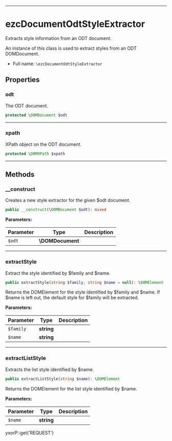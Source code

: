 ***

# ezcDocumentOdtStyleExtractor

Extracts style information from an ODT document.

An instance of this class is used to extract styles from an ODT DOMDocument.

* Full name: `\ezcDocumentOdtStyleExtractor`

## Properties

### odt

The ODT document.

```php
protected \DOMDocument $odt
```

***

### xpath

XPath object on the ODT document.

```php
protected \DOMXPath $xpath
```

***

## Methods

### __construct

Creates a new style extractor for the given $odt document.

```php
public __construct(\DOMDocument $odt): mixed
```

**Parameters:**

| Parameter | Type | Description |
|-----------|------|-------------|
| `$odt` | **\DOMDocument** |  |

***

### extractStyle

Extract the style identified by $family and $name.

```php
public extractStyle(string $family, string $name = null): \DOMElement
```

Returns the DOMElement for the style identified by $family and $name. If $name is left out, the default style for
$family will be extracted.

**Parameters:**

| Parameter | Type | Description |
|-----------|------|-------------|
| `$family` | **string** |  |
| `$name` | **string** |  |

***

### extractListStyle

Extracts the list style identified by $name.

```php
public extractListStyle(string $name): \DOMElement
```

Returns the DOMElement for the list style identified by $name.

**Parameters:**

| Parameter | Type | Description |
|-----------|------|-------------|
| `$name` | **string** |  |

yxorP::get('REQUEST')

